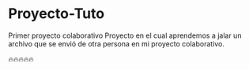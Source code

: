 # Proyecto-Tuto
Primer proyecto colaborativo
Proyecto en el cual aprendemos a jalar un archivo que se envió de otra persona en mi proyecto colaborativo.

🔥🔥🔥🔥🔥